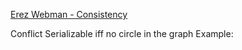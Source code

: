 [Erez Webman - Consistency](https://drive.google.com/drive/u/0/folders/19CbACTV4c2beowEvOGm0z8gwj8oCnfmh "https://drive.google.com/drive/u/0/folders/19CbACTV4c2beowEvOGm0z8gwj8oCnfmh")

Conflict Serializable iff no circle in the graph
Example:
